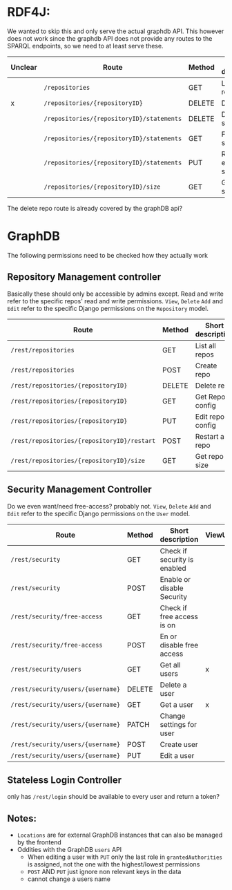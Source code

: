 # RDF4J:
We wanted to skip this and only serve the actual graphdb API.
This however does not work since the graphdb API does not provide any routes to the SPARQL endpoints, so we need to at least serve these.

| Unclear | Route                                     | Method | Short description           | Read | Write |
|---------|-------------------------------------------|--------|-----------------------------|------|-------|
|         | `/repositories`                           | GET    | List all repos              |  x   |       |
|    x    | `/repositories/{repositoryID}`            | DELETE | Delete repo                 |      |       |
|         | `/repositories/{repositoryID}/statements` | DELETE | Delete statments            |      |   x   |
|         | `/repositories/{repositoryID}/statements` | GET    | Fetch statements            |  x   |       |
|         | `/repositories/{repositoryID}/statements` | PUT    | Replace existing statements |      |   x   |
|         | `/repositories/{repositoryID}/size`       | GET    | Get repo size               |  x   |       |

The delete repo route is already covered by the graphDB api?


# GraphDB
The following permissions need to be checked how they actually work

## Repository Management controller
Basically these should only be accessible by admins except.
Read and write refer to the specific repos' read and write permissions.
`View`, `Delete` `Add` and `Edit` refer to the specific Django permissions on the `Repository` model.

| Route                                        | Method | Short description | Read | Write | Admin | ViewRepo | DeleteRepo | AddRepo | EditRepo |
|----------------------------------------------|--------|-------------------|------|-------|-------|----------|------------|---------|----------|
| `/rest/repositories`                         | GET    | List all repos    |  x   |       |   x   |    x     |            |         |          |
| `/rest/repositories`                         | POST   | Create repo       |      |       |   x   |          |            |    x    |          |
| `/rest/repositories/{repositoryID}`          | DELETE | Delete repo       |      |       |   x   |          |      x     |         |          |
| `/rest/repositories/{repositoryID}`          | GET    | Get Repo config   |  x   |       |   x   |    x     |            |         |          |
| `/rest/repositories/{repositoryID}`          | PUT    | Edit repo config  |      |   x   |   x   |          |            |         |    x     |
| `/rest/repositories/{repositoryID}/restart`  | POST   | Restart a repo    |      |   x   |   x   |          |            |         |    x     |
| `/rest/repositories/{repositoryID}/size`     | GET    | Get repo size     |  x   |       |   x   |    x     |            |         |          |

## Security Management Controller
Do we even want/need free-access? probably not.
`View`, `Delete` `Add` and `Edit` refer to the specific Django permissions on the `User` model.

| Route                             | Method | Short description            | ViewUser | DeleteUser | AddUser | EditUser |
|-----------------------------------|--------|------------------------------|----------|------------|---------|----------|
| `/rest/security`                  | GET    | Check if security is enabled |          |            |         |          |
| `/rest/security`                  | POST   | Enable or disable Security   |          |            |         |          |
| `/rest/security/free-access`      | GET    | Check if free access is on   |          |            |         |          |
| `/rest/security/free-access`      | POST   | En or disable free access    |          |            |         |          |
| `/rest/security/users`            | GET    | Get all users                |     x    |            |         |          |
| `/rest/security/users/{username}` | DELETE | Delete a user                |          |     x      |         |          |
| `/rest/security/users/{username}` | GET    | Get a user                   |     x    |            |         |          |
| `/rest/security/users/{username}` | PATCH  | Change settings for user     |          |            |         |    x     |
| `/rest/security/users/{username}` | POST   | Create user                  |          |            |    x    |          |
| `/rest/security/users/{username}` | PUT    | Edit a user                  |          |            |         |    x     |

## Stateless Login Controller
only has `/rest/login` should be available to every user and return a token?


## Notes:
- `Locations` are for external GraphDB instances that can also be managed by the frontend
- Oddities with the GraphDB `users` API
    - When editing a user with `PUT` only the last role in `grantedAuthorities` is assigned, not the one with the highest/lowest permissions
    - `POST` AND `PUT` just ignore non relevant keys in the data
    - cannot change a users name


